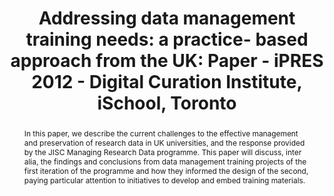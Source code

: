 ---
abstract: 'In this paper, we describe the current challenges to the effective management
  and preservation of research data in UK universities, and the response provided
  by the JISC Managing Research Data programme.

  This paper will discuss, inter alia, the findings and conclusions from data management
  training projects of the first iteration of the programme and how they informed
  the design of the second, paying particular attention to initiatives to develop
  and embed training materials.'
creators:
- Goldstein, Stephane
- Hodson, Simon
- Davidson, Joy
- Molloy, Laura
date: null
document_url: https://services.phaidra.univie.ac.at/api/object/o:293861/download
grand_parent: iPRES
institutions: []
keywords:
- ischool
- toronto
- canada
- research data management
- training
- skills
- digital curation
- digital preservation
- universities
- research infrastructure
- research support staff
- postgraduate student research training
landing_page_url: https://phaidra.univie.ac.at/o:293861
language: eng
layout: publication
license: CC BY-NC-SA 3.0 AT
notes_url: null
parent: iPRES 2012
presentation_url: null
size: 673753
source_name: iPRES
title: 'Addressing data management training needs: a practice- based approach from
  the UK: Paper - iPRES 2012 - Digital Curation Institute, iSchool, Toronto'
type: paper
year: 2012
---